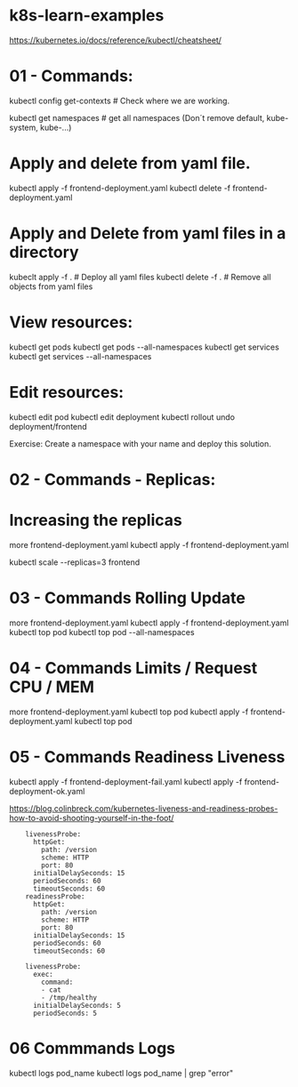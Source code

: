 # k8s-learn-examples
https://kubernetes.io/docs/reference/kubectl/cheatsheet/

# 01 - Commands:

kubectl config get-contexts  # Check where we are working.

kubectl get namespaces # get all namespaces (Don´t remove default, kube-system, kube-...)

# Apply and delete from yaml file.

kubectl apply -f frontend-deployment.yaml
kubectl delete -f frontend-deployment.yaml

# Apply and Delete from yaml files in a directory

kubeclt apply -f . # Deploy all yaml files
kubectl delete -f . # Remove all objects from yaml files

# View resources:

kubectl get pods
kubectl get pods --all-namespaces
kubectl get services
kubectl get services --all-namespaces

# Edit resources:

kubectl edit pod 
kubectl edit deployment
kubectl rollout undo deployment/frontend

Exercise:
Create a namespace with your name and deploy this solution.

# 02 - Commands - Replicas:

# Increasing the replicas

more frontend-deployment.yaml
kubectl apply -f frontend-deployment.yaml

kubectl scale --replicas=3 frontend


# 03 - Commands Rolling Update

more frontend-deployment.yaml
kubectl apply -f frontend-deployment.yaml
kubectl top pod
kubectl top pod --all-namespaces

# 04 - Commands Limits / Request CPU / MEM

more frontend-deployment.yaml
kubectl top pod
kubectl apply -f frontend-deployment.yaml
kubectl top pod


# 05 - Commands Readiness Liveness

kubectl apply -f frontend-deployment-fail.yaml
kubectl apply -f frontend-deployment-ok.yaml

https://blog.colinbreck.com/kubernetes-liveness-and-readiness-probes-how-to-avoid-shooting-yourself-in-the-foot/

        livenessProbe:
          httpGet:
            path: /version
            scheme: HTTP
            port: 80
          initialDelaySeconds: 15
          periodSeconds: 60
          timeoutSeconds: 60
        readinessProbe:
          httpGet:
            path: /version
            scheme: HTTP
            port: 80
          initialDelaySeconds: 15
          periodSeconds: 60
          timeoutSeconds: 60

        livenessProbe:
          exec:
            command:
            - cat
            - /tmp/healthy
          initialDelaySeconds: 5
          periodSeconds: 5


# 06 Commmands Logs

kubectl logs pod_name
kubectl logs pod_name | grep "error"


